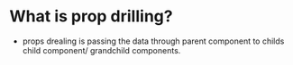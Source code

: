 # What is prop drilling?

- props drealing is passing the data through parent component to childs child component/ grandchild components.
